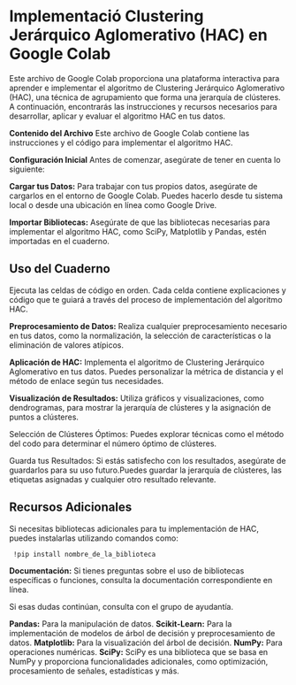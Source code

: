 # Implementació Clustering Jerárquico Aglomerativo (HAC) en Google Colab
Este archivo de Google Colab proporciona una plataforma interactiva para aprender e implementar el algoritmo de Clustering Jerárquico Aglomerativo (HAC), una técnica de agrupamiento que forma una jerarquía de clústeres. A continuación, encontrarás las instrucciones y recursos necesarios para desarrollar, aplicar y evaluar el algoritmo HAC en tus datos.

**Contenido del Archivo**
Este archivo de Google Colab contiene las instrucciones y el código para implementar el algoritmo HAC.

**Configuración Inicial**
Antes de comenzar, asegúrate de tener en cuenta lo siguiente:

**Cargar tus Datos:** Para trabajar con tus propios datos, asegúrate de cargarlos en el entorno de Google Colab. Puedes hacerlo desde tu sistema local o desde una ubicación en línea como Google Drive.

**Importar Bibliotecas:** Asegúrate de que las bibliotecas necesarias para implementar el algoritmo HAC, como SciPy, Matplotlib y Pandas, estén importadas en el cuaderno.

## Uso del Cuaderno
Ejecuta las celdas de código en orden. Cada celda contiene explicaciones y código que te guiará a través del proceso de implementación del algoritmo HAC.

**Preprocesamiento de Datos:** Realiza cualquier preprocesamiento necesario en tus datos, como la normalización, la selección de características o la eliminación de valores atípicos.

**Aplicación de HAC:** Implementa el algoritmo de Clustering Jerárquico Aglomerativo en tus datos. Puedes personalizar la métrica de distancia y el método de enlace según tus necesidades.

**Visualización de Resultados:** Utiliza gráficos y visualizaciones, como dendrogramas, para mostrar la jerarquía de clústeres y la asignación de puntos a clústeres.

Selección de Clústeres Óptimos: Puedes explorar técnicas como el método del codo para determinar el número óptimo de clústeres.

Guarda tus Resultados: Si estás satisfecho con los resultados, asegúrate de guardarlos para su uso futuro.Puedes guardar la jerarquía de clústeres, las etiquetas asignadas y cualquier otro resultado relevante.

## Recursos Adicionales
Si necesitas bibliotecas adicionales para tu implementación de HAC, puedes instalarlas utilizando comandos como:

` !pip install nombre_de_la_biblioteca`

**Documentación:** Si tienes preguntas sobre el uso de bibliotecas específicas o funciones, consulta la documentación correspondiente en línea.

Si esas dudas continúan, consulta con el grupo de ayudantía.

**Pandas:** Para la manipulación de datos.
**Scikit-Learn:** Para la implementación de modelos de árbol de decisión y preprocesamiento de datos.
**Matplotlib:** Para la visualización del árbol de decisión.
**NumPy:** Para operaciones numéricas.
**SciPy:** SciPy es una biblioteca que se basa en NumPy y proporciona funcionalidades adicionales, como optimización, procesamiento de señales, estadísticas y más.


